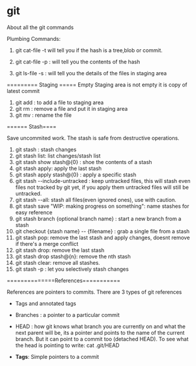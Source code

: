 # git
About all the git commands 


Plumbing Commands: 
1. git cat-file -t <hash>   will tell you if the hash is a tree,blob or commit.
2. git cat-file -p <hash> : will tell you the contents of the hash

3. git ls-file -s : will tell you the details of the files in staging area

========= Staging =====
Empty Staging area is not empty it is copy of latest commit 

1. git add <filename> : to add a file to staging area
2. git rm <filename>: remove a file and put it in staging area
3. git mv <file>: rename the file


====== Stash====

Save uncommited work. The stash is safe from destructive operations.

1. git stash : stash changes 
2. git stash list: list changes/stash list
3. git stash show stash@{0} : shoe the contents of a stash 
4. git stash apply: apply the last stash
5. git stash apply stash@{0} : apply a specific stash
6. git stash --include-untracked : keep untracked files, this  will stash even files not tracked by git yet, if you apply them untracked files will still be untracked.
7. git stash --all:  stash all files(even ignored ones), use with caution.
8. git stash save "WIP: making progress on something": name stashes for easy reference 
9. git stash branch {optional branch name} : start a new branch from a stash 
10. git checkout {stash name} -- {filename} : grab a single file from a stash
11. git stash pop: remove the last stash and apply changes, doesnt remove if there's a merge conflict
12. git stash drop: remove the last stash 
13. git stash drop stash@{n}: remove the nth stash 
14. git stash clear: remove all stashes.
15. git stash -p : let you selectively stash changes

==============References===========

References are pointers to commits. 
There are 3 types of git references 
- Tags and annotated tags 
- Branches : a pointer to a particular commit
- HEAD : how git knows what branch you are currently on and what the next parent will be, its a pointer and points to the 
name of the current branch. But it can point to a commit too (detached HEAD). To see what the head is pointing to
write: cat .git/HEAD
   
- **Tags**: Simple pointers to a commit 


 
